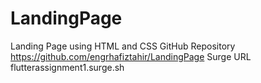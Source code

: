 # LandingPage
 Landing Page using HTML and CSS
GitHub Repository https://github.com/engrhafiztahir/LandingPage
Surge URL flutterassignment1.surge.sh
